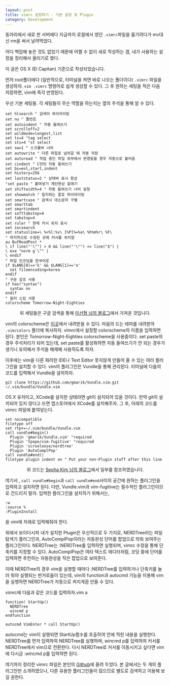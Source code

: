 ```yaml
---
layout: post
title: vimrc 설정하기 - 기본 설정 및 Plugin
category: Development
---
```


동아리에서 새로 판 서버에다 지금까지 로컬에서 썼던 `.vimrc`파일을 옮기려다가 mv대신 rm을 써서 날려먹었다.

어디 백업해 놓은 것도 없었기 때문에 어쩔 수 없이 새로 작성하는 겸, 내가 사용하는 설정을 정리해서 올리기로 했다.

<p class = "italics">이 글은 OS X (El Capitan) 기준으로 작성되었습니다.</p>

먼저 root폴더에다 (일반적으로, 터미널을 켜면 바로 나오는 폴더이다) `.vimrc` 파일을 생성하자. `vim .vimrc` 명령어로 쉽게 생성할 수 있다.
그 후 원하는 세팅을 적은 다음 저장하면, vim에 즉각 반영된다.

우선 기본 세팅들. 각 세팅들이 무슨 역할을 하는지는 옆의 주석을 통해 알 수 있다.

    set hlsearch " 검색어 하이라이팅
    set nu " 줄번호
    set autoindent " 자동 들여쓰기
    set scrolloff=2
    set wildmode=longest,list
    set ts=4 "tag select
    set sts=4 "st select
    set sw=1 " 스크롤바 너비
    set autowrite " 다른 파일로 넘어갈 때 자동 저장
    set autoread " 작업 중인 파일 외부에서 변경됬을 경우 자동으로 불러옴
    set cindent " C언어 자동 들여쓰기
    set bs=eol,start,indent
    set history=256
    set laststatus=2 " 상태바 표시 항상
    "set paste " 붙여넣기 계단현상 없애기
    set shiftwidth=4 " 자동 들여쓰기 너비 설정
    set showmatch " 일치하는 괄호 하이라이팅
    set smartcase " 검색시 대소문자 구별
    set smarttab
    set smartindent
    set softtabstop=4
    set tabstop=4
    set ruler " 현재 커서 위치 표시
    set incsearch
    set statusline=\ %<%l:%v\ [%P]%=%a\ %h%m%r\ %F\
    " 마지막으로 수정된 곳에 커서를 위치함
    au BufReadPost *
    \ if line("'\"") > 0 && line("'\"") <= line("$") |
    \ exe "norm g`\"" |
    \ endif
    " 파일 인코딩을 한국어로
    if $LANG[0]=='k' && $LANG[1]=='o'
      set fileencoding=korea
    endif
    " 구문 강조 사용
    if has("syntax")
      syntax on
    endif
    " 컬러 스킴 사용
    colorscheme Tomorrow-Night-Eighties

<p class = "italics" align = "CENTER">위 세팅들은 구글 검색을 통해 <a href="https://medium.com/sunhyoups-story/vim-%EC%97%90%EB%94%94%ED%84%B0-%EC%9D%B4%EC%81%98%EA%B2%8C-%EC%82%AC%EC%9A%A9%ED%95%98%EA%B8%B0-5b6b8d546017#.sg39ixinw">이선협 님의 블로그</a>에서 가져온 것입니다.</p>

vim의 colorscheme은 [이곳](http://cocopon.me/app/vim-color-gallery/)에서 내려받을 수 있다. 마음의 드는 테마를 내려받아 `.vim/colors` 폴더에 복사하자. vimrc에서 설정할 colorscheme의 이름을 입력하면 된다. 본인은 Tomorrow-Night-Eighties colorscheme을 사용중이다.
set paste의 경우 주석처리가 되어 있는데, set paste를 활성화하면 자동 들여쓰기가 안 되는 경우가 생기니 유의해서 주석을 해제해 사용하도록 하자.

이후에는 vim을 다른 화려한 IDE나 Text Editor 못지않게 만들어 줄 수 있는 여러 플러그인을 설치할 수 있다.
vim의 플러그인은 Vundle을 통해 관리된다. 터미널에 다음의 코드를 입력해서 Vundle을 설치하자.

    git clone https://github.com/gmarik/Vundle.vim.git ~/.vim/bundle/Vundle.vim

OS X 유저이고, XCode를 설치한 상태라면 git이 설치되어 있을 것이다. 만약 git이 설치되어 있지 않다고 뜨면 앱스토어에서 XCode를 설치해주자.
그 후, 아래의 코드를 vimrc 파일에 붙여넣는다.

    set nocompatible
    filetype off
    set rtp+=~/.vim/bundle/Vundle.vim
    call vundle#begin()
      Plugin 'gmarik/Vundle.vim' "required
      Plugin 'tpope/vim-fugitive' "required
      Plugin 'scrooloose/nerdtree'
      Plugin 'AutoComplPop'
    call vundle#end()            
    filetype plugin indent on " Put your non-Plugin stuff after this line

<p class = "italics" align = "CENTER">위 코드는 <a href="http://seohakim.blogspot.kr/2015/02/mac-vim.html">Seoha Kim 님의 블로그</a>에서 일부를 참조하였습니다.</p>

여기서 , `call vundle#begin`과 `call vundle#end`사이의 공간에 원하는 플러그인을 입력하고 설치하면 된다. 다만, Vundle.vim과 vim-fugitive는 필수적인 플러그인이므로 건드리지 말자.
입력한 플러그인을 설치하기 위해서는,

    :w
    :source %
    :PluginInstall

을 vim에 차례로 입력해줘야 한다.

위에서 보이다시피 내가 설치한 Plugin은 우선적으로 두 가지로, NERDTree라는 파일 탐색기 플러그인과, AutoComplPop이라는 자동완성 단어를 팝업으로 띄워 보여주는 플러그인이다. NERDTree는 :NERDTree를 입력하면 실행되며, vimrc 수정을 통해 단축키를 지정할 수 있다. AutoComplPop은 여타 텍스트 에디터처럼, 코딩 중에 단어를 입력하면 추천하는 자동완성을 작은 팝업으로 보여준다.

이때 NERDTree의 경우 vim을 실행할 때마다 :NERDTree를 입력하거나 단축키를 눌러 줘야 실행되는 번거로움이 있는데, vim의 function과 autocmd 기능을 이용해 vim을 실행하면 NERDTree가 자동으로 켜지게끔 만들 수 있다.

vimrc에 다음과 같은 코드를 입력하자.vim a

    function! StartUp()
      NERDTree
      wincmd p
    endfunction

    autocmd VimEnter * call StartUp()

autocmd는 vim이 실행되면 StartUp함수를 호출하여 안에 적힌 내용을 실행한다. NERDTree를 먼저 입력하여 NERDTree를 실행하며, wincmd p를 입력하여 커서를 NERDTree에서 vim으로 전환한다. 다시 NERDTree로 커서를 이동시키고 싶다면 vim에 다시금 :wincmd p를 입력하면 된다.

여기까지 정리한 vimrc 파일은 본인의 [Github](https://github.com/GAONNR/Dotfiles)에 올려 두었다. 본 글에서는 두 개의 플러그인만 소개하였으나, 다른 유용한 플러그인들이 많으므로 별도로 검색하고 이용해 보길 권한다.
